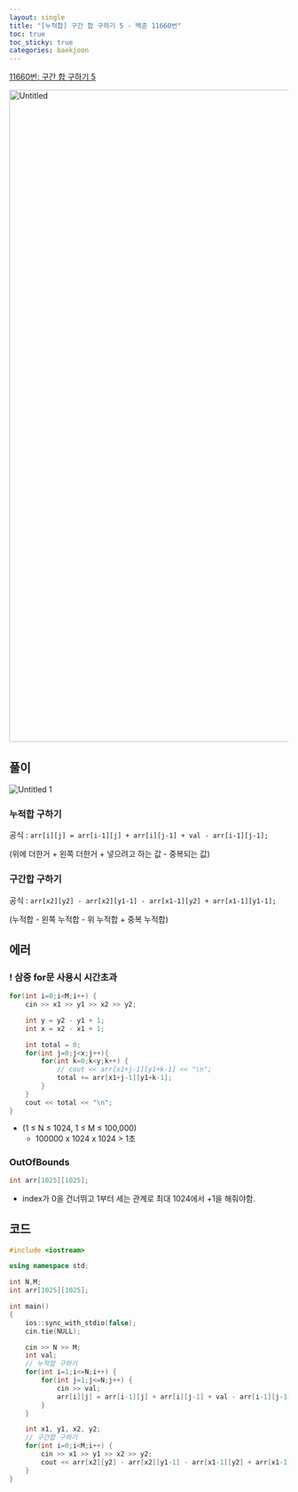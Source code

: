 ```yaml
---
layout: single
title: "[누적합] 구간 합 구하기 5 - 백준 11660번"
toc: true
toc_sticky: true
categories: baekjoon
---
```


[11660번: 구간 합 구하기 5](https://www.acmicpc.net/problem/11660)

<img width="1175" alt="Untitled" src="https://github.com/KimGyeongLock/KimGyeongLock.github.io/assets/63464299/da315cb6-1d76-4ccf-a4d1-72874b60378b">

## 풀이

![Untitled 1](https://github.com/KimGyeongLock/KimGyeongLock.github.io/assets/63464299/7f24048f-5052-402d-b35b-93c8c3d309ff)

### 누적합 구하기

공식 : `arr[i][j] = arr[i-1][j] + arr[i][j-1] + val - arr[i-1][j-1];`

(위에 더한거 + 왼쪽 더한거 + 넣으려고 하는 값 - 중복되는 값)

### 구간합 구하기

공식 : `arr[x2][y2] - arr[x2][y1-1] - arr[x1-1][y2] + arr[x1-1][y1-1];`

(누적합 - 왼쪽 누적합 - 위 누적합 + 중복 누적합)

## 에러

### ! 삼중 for문 사용시 시간초과

```cpp
for(int i=0;i<M;i++) {
    cin >> x1 >> y1 >> x2 >> y2;

    int y = y2 - y1 + 1;
    int x = x2 - x1 + 1;

    int total = 0;
    for(int j=0;j<x;j++){
        for(int k=0;k<y;k++) {
            // cout << arr[x1+j-1][y1+k-1] << "\n";
            total += arr[x1+j-1][y1+k-1];
        }
    }
    cout << total << "\n";
}
```

- (1 ≤ N ≤ 1024, 1 ≤ M ≤ 100,000)
    - 100000 x 1024 x 1024 > 1초
    

### OutOfBounds

```cpp
int arr[1025][1025];
```

- index가 0을 건너뛰고 1부터 세는 관계로 최대 1024에서 +1을 해줘야함.

## 코드
```cpp
#include <iostream>

using namespace std;

int N,M;
int arr[1025][1025];

int main()
{
    ios::sync_with_stdio(false);
    cin.tie(NULL);

    cin >> N >> M;
    int val;
    // 누적합 구하기
    for(int i=1;i<=N;i++) {
        for(int j=1;j<=N;j++) {
            cin >> val;
            arr[i][j] = arr[i-1][j] + arr[i][j-1] + val - arr[i-1][j-1];
        }
    }

    int x1, y1, x2, y2;
    // 구간합 구하기
    for(int i=0;i<M;i++) {
        cin >> x1 >> y1 >> x2 >> y2;
        cout << arr[x2][y2] - arr[x2][y1-1] - arr[x1-1][y2] + arr[x1-1][y1-1] << "\n";
    }    
}
```
